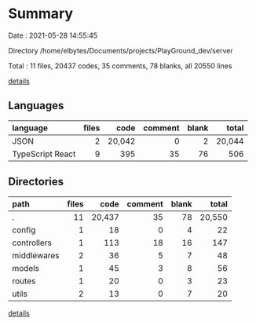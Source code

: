 # Summary

Date : 2021-05-28 14:55:45

Directory /home/elbytes/Documents/projects/PlayGround_dev/server

Total : 11 files,  20437 codes, 35 comments, 78 blanks, all 20550 lines

[details](details.md)

## Languages
| language | files | code | comment | blank | total |
| :--- | ---: | ---: | ---: | ---: | ---: |
| JSON | 2 | 20,042 | 0 | 2 | 20,044 |
| TypeScript React | 9 | 395 | 35 | 76 | 506 |

## Directories
| path | files | code | comment | blank | total |
| :--- | ---: | ---: | ---: | ---: | ---: |
| . | 11 | 20,437 | 35 | 78 | 20,550 |
| config | 1 | 18 | 0 | 4 | 22 |
| controllers | 1 | 113 | 18 | 16 | 147 |
| middlewares | 2 | 36 | 5 | 7 | 48 |
| models | 1 | 45 | 3 | 8 | 56 |
| routes | 1 | 20 | 0 | 3 | 23 |
| utils | 2 | 13 | 0 | 7 | 20 |

[details](details.md)